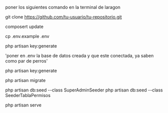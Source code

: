 poner los siguientes comando en la terminal de laragon

git clone https://github.com/tu-usuario/tu-repositorio.git

composert update

cp .env.example .env

php artisan key:generate

'poner en .env la base de datos creada y que este conectada, ya saben como par de perros'

php artisan key:generate

php artisan migrate

php artisan db:seed --class SuperAdminSeeder
php artisan db:seed --class SeederTablaPermisos

php artisan serve
